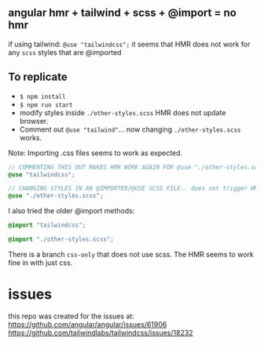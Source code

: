 ## angular hmr + tailwind + scss + @import = no hmr
if using tailwind: `@use "tailwindcss";`
it seems that HMR does not work for any `scss` styles that are @imported

## To replicate

 - `$ npm install`
 - `$ npm run start`
 - modify styles inside `./other-styles.scss`   HMR does not update browser.
 - Comment out `@use "tailwind"`... now changing `./other-styles.scss` works.

Note: Importing .css files seems to work as expected.


```scss
// COMMENTING THIS OUT MAKES HMR WORK AGAIN FOR @use "./other-styles.scss";
@use "tailwindcss";

// CHANGING STYLES IN AN @IMPORTED/@USE SCSS FILE.. does not trigger HMR:
@use "./other-styles.scss";
```

I also tried the older @import methods:
```scss
@import "tailwindcss";

@import "./other-styles.scss";
```

There is a branch `css-only` that does not use scss.
The HMR seems to work fine in with just css.


# issues
this repo was created for the issues at:
https://github.com/angular/angular/issues/61906
https://github.com/tailwindlabs/tailwindcss/issues/18232
